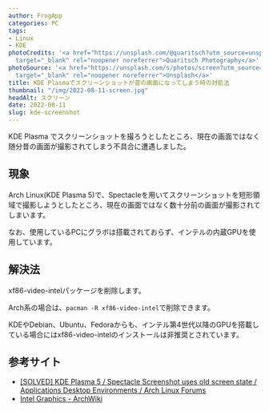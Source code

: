 ```yaml
---
author: FrogApp
categories: PC
tags:
- Linux
- KDE
photoCredits: '<a href="https://unsplash.com/@quaritsch?utm_source=unsplash&utm_medium=referral&utm_content=creditCopyText"
  target="_blank" rel="noopener noreferrer">Quaritsch Photography</a>'
photoSource: '<a href="https://unsplash.com/s/photos/screen?utm_source=unsplash&utm_medium=referral&utm_content=creditCopyText"
  target="_blank" rel="noopener noreferrer">Unsplash</a>'
title: KDE Plasmaでスクリーンショットが昔の画面になってしまう時の対処法
thumbnail: "/img/2022-08-11-screen.jpg"
headAlt: スクリーン
date: 2022-08-11
slug: kde-screenshot
---
```


KDE Plasma でスクリーンショットを撮ろうとしたところ、現在の画面ではなく随分昔の画面が撮影されてしまう不具合に遭遇しました。

## 現象

Arch Linux(KDE Plasma 5)で、Spectacleを用いてスクリーンショットを短形領域で撮影しようとしたところ、現在の画面ではなく数十分前の画面が撮影されてしまいます。

なお、使用しているPCにグラボは搭載されておらず、インテルの内蔵GPUを使用しています。

## 解決法

xf86-video-intelパッケージを削除します。

Arch系の場合は、`pacman -R xf86-video-intel`で削除できます。

KDEやDebian、Ubuntu、Fedoraからも、インテル第4世代以降のGPUを搭載している場合にはxf86-video-intelのインストールは非推奨とされています。

## 参考サイト

* <a href="https://bbs.archlinux.org/viewtopic.php?id=263247" target="_blank" rel="noopener noreferrer">\[SOLVED\] KDE Plasma 5 / Spectacle Screenshot uses old screen state / Applications Desktop Environments / Arch Linux Forums</a>
* <a href="https://wiki.archlinux.jp/index.php/Intel_Graphics#.E3.82.A4.E3.83.B3.E3.82.B9.E3.83.88.E3.83.BC.E3.83.AB" target="_blank" rel="noopener noreferrer">Intel Graphics - ArchWiki</a>
